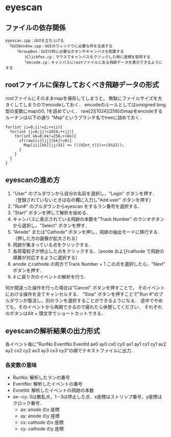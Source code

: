 # eyescan
## ファイルの依存関係
```
eyescan.cpp：GUIを立ち上げる
　└GUIWindow.cpp：GUIのウィンドウに必要な枠を生成する
　　　└GroupBox：GUIの枠に必要なボタンやキャンバスを配置する
　　　　　├ClickPos.cp：マウスでキャンバスをクリックした時に座標を取得する
　　　　　└decode.cp：キャンバスにrootファイルにある飛跡データを表示できるようにする
```

## rootファイルに保存しておくべき飛跡データの形式
rootファイルにそのままmapを保存してしまうと，
無駄にファイルサイズを大きくしてしまうのでencodeしておく．
encodeのルールとしてはunsigned long 型の変数にmapの0, 1を詰めていく．
raw[2][1024][256]のmapをencodeするルーチンは以下の通り
"Map"というブランチ名でtreeに詰めておく．

```
for(int ii=0;ii!=2;++ii){
  for(int jj=0;jj!=1024;++jj){
    for(int kk=0;kk!=256;++kk){
      if(raw[ii][jj][kk]!=0){
        Map[ii][kk][jj/32] += (((UInt_t)1)<<(k%32));
      }
    }
  }
}
```

## eyescanの進め方
1. "User" のプルダウンから自分の名前を選択し，"Login" ボタンを押す．
（登録されていないときは右の欄に入力し"Add user" ボタンを押す）
2. "Run#" のプルダウンからeyescan をするラン番号を選択する．
3. "Start" ボタンを押して解析を始める．
4. キャンバスに表示されている飛跡の本数を"Track Number" のラジオボタンから選択し，"Select" ボタンを押す．
5. "Anode" または"Cathode" ボタンを押し，飛跡の抽出モードに移行する．（押した方の画像が拡大される）
6. 飛跡が集まっている点をクリックする．
7. 各荷電粒子が停止した点をクリックする．（anode およびcathode で飛跡の順番が対応するように選択する）
8. anode とcathode の両方でTrack Number + 1 この点を選択したら，"Next" ボタンを押す．
9. 4 に戻り次のイベントの解析を行う．

何か間違った操作を行った場合は"Cancel" ボタンを押すことで，
そのイベントにおける操作を全てキャンセルする．
"Stop" ボタンを押すことで"Run #"のプルダウンが復活し，別のランを選択することができるようになる．
途中でやめても，そのイベントから再開できるので疲れたら休憩してください．
それぞれのボタンはAlt + 頭文字でショートカットできる．

## eyescanの解析結果の出力形式
各イベント毎に"RunNo EventNo EventId ax0 ay0 cx0 cy0 ax1 ay1 cx1 cy1 ax2 ay2 cx2 cy2 ax3 ay3 cx3 cy3"の順でテキストファイルに出力．
### 各変数の意味
- RunNo: 解析したランの番号
- EventNo: 解析したイベントの番号
- EvnetId: 解析したイベントの飛跡の本数
- ax--cy: 0は散乱点，1--3は停止した点．x座標はストリップ番号，y座標はクロック番号．
  - ax: anode のx 座標
  - ay: anode のy 座標
  - cx: cathode のx 座標
  - cy: cathode のy 座標